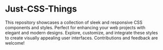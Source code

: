 # Just-CSS-Things
This repository showcases a collection of sleek and responsive CSS components and styles. Perfect for enhancing your web projects with elegant and modern designs. Explore, customize, and integrate these styles to create visually appealing user interfaces. Contributions and feedback are welcome!
